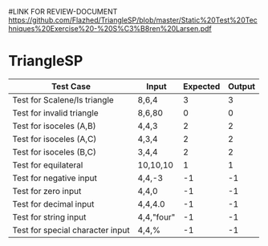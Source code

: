 #LINK FOR REVIEW-DOCUMENT
https://github.com/Flazhed/TriangleSP/blob/master/Static%20Test%20Techniques%20Exercise%20-%20S%C3%B8ren%20Larsen.pdf

# TriangleSP

Test Case | Input | Expected | Output
--------- |-------|--------|---------
Test for Scalene/Is triangle |8,6,4 | 3 | 3
Test for invalid triangle |8,6,80 | 0 | 0
Test for isoceles (A,B) |4,4,3 | 2 | 2
Test for isoceles (A,C) |4,3,4 | 2 | 2
Test for isoceles (B,C) |3,4,4 | 2 | 2
Test for equilateral |10,10,10 | 1 | 1
Test for negative input |4,4,-3 | -1 | -1
Test for zero input |4,4,0 | -1 | -1
Test for decimal input |4,4,4.0 | -1 | -1
Test for string input |4,4,"four" | -1 | -1
Test for special character input |4,4,% | -1 | -1
